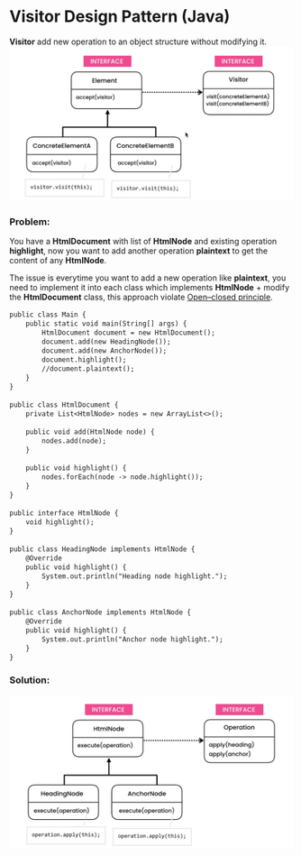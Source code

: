 # Visitor Design Pattern (Java)
**Visitor** add new operation to an object structure without modifying it.
![](https://github.com/shamy1st/design-pattern-visitor/blob/main/uml.png)
### Problem: 
You have a **HtmlDocument** with list of **HtmlNode** and existing operation **highlight**, now you want to add another operation **plaintext** to get the content of any **HtmlNode**.

The issue is everytime you want to add a new operation like **plaintext**, you need to implement it into each class which implements **HtmlNode** + modify the **HtmlDocument** class, this approach violate [Open–closed principle](https://en.wikipedia.org/wiki/Open%E2%80%93closed_principle).

    public class Main {
        public static void main(String[] args) {
            HtmlDocument document = new HtmlDocument();
            document.add(new HeadingNode());
            document.add(new AnchorNode());
            document.highlight();
            //document.plaintext();
        }
    }

    public class HtmlDocument {
        private List<HtmlNode> nodes = new ArrayList<>();
        
        public void add(HtmlNode node) {
            nodes.add(node);
        }
        
        public void highlight() {
            nodes.forEach(node -> node.highlight());
        }
    }

    public interface HtmlNode {
        void highlight();
    }

    public class HeadingNode implements HtmlNode {
        @Override
        public void highlight() {
            System.out.println("Heading node highlight.");
        }
    }

    public class AnchorNode implements HtmlNode {
        @Override
        public void highlight() {
            System.out.println("Anchor node highlight.");
        }
    }
### Solution:
![](https://github.com/shamy1st/design-pattern-visitor/blob/main/uml-solution.png)
